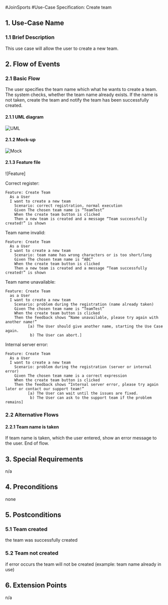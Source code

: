 #JoinSports
#Use-Case Specification: Create team

## 1. Use-Case Name 
### 1.1 Brief Description
This use case will allow the user to create a new team.

## 2. Flow of Events
### 2.1 Basic Flow 
The user specifies the team name which what he wants to create a team. The system checks, whether the team name already exists. 
If the name is not taken, create the team and notify the team has been successfully created.
#### 2.1.1 UML diagram
![UML]

#### 2.1.2 Mock-up 
![Mock]

#### 2.1.3 Feature file
![Feature]

Correct register:
```cucumber
Feature: Create Team
  As a User
  I want to create a new team
 	Scenario: correct registration, normal execution
    Given The chosen team name is “TeamTest”
    When the create team button is clicked
    Then a new team is created and a message “Team successfully created!” is shown
```
Team name invalid:
```cucumber
Feature: Create Team
  As a User
  I want to create a new team
 	Scenario: team name has wrong characters or is too short/long
    Given The chosen team name is “ABC”
    When the create team button is clicked
    Then a new team is created and a message “Team successfully created!” is shown
```

Team name unavailable:
```cucumber
Feature: Create Team
  as a User
  I want to create a new team
 	Scenario: problem during the registration (name already taken)
    Given The chosen team name is “TeamTest”
    When the create team button is clicked
    Then the feedback shows “Name unavailable, please try again with another name!”
          [a) The User should give another name, starting the Use Case again.
           b) The User can abort.]

```

Internal server error:
```cucumber
Feature: Create Team
  As a User
  I want to create a new team
 	Scenario: problem during the registration (server or internal error)
    Given The chosen team name is a correct expression
    When the create team button is clicked
    Then the feedback shows “Internal server error, please try again later or contact our support team!”
          [a) The User can wait until the issues are fixed.
           b) The User can ask to the support team if the problem remains]

```


### 2.2 Alternative Flows
#### 2.2.1 Team name is taken
If team name is taken, which the user entered, show an error message to the user. End of flow.

## 3. Special Requirements
n/a

## 4. Preconditions
none

## 5. Postconditions
### 5.1 Team created
the team was successfully created
### 5.2	Team not created
if error occurs the team will not be created  (example: team name already in use)
## 6. Extension Points
n/a

<!-- picture links -->
[UML]: https://github.com/JoinSports/Documentation/blob/master/UC/Create%20Team.png "UML Diagram"
[Mock]: https://github.com/JoinSports/Documentation/blob/master/UC/Mockup%20create%20team.png "Mock-Up"
<!-- [Feature]:  "Feature file" -->
